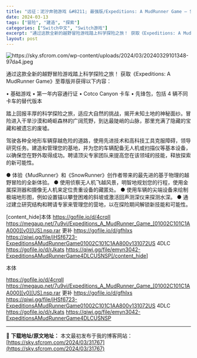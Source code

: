 ```yaml
---
title: "远征：泥泞奔驰游戏 &#8211; 最强版/Expeditions: A MudRunner Game – Supreme Edition+更新1.2.0.0 (v131072)+4 DLC Switch NSP中文 3.3G"
date: 2024-03-13
tags: ["冒险", "建造", "探索"]
categories: ["Switch中文", "Switch游戏"]
excerpt: "通过这款全新的越野冒险游戏踏上科学探险之旅！ 获取《Expeditions: A MudRunner Game》至尊版并获得以下内容： • 基础游戏 • 第一年内容通行证 • Cotco Canyon 卡车 • 先锋包，包括 4 辆不同卡车的替代版本 踏上回报丰厚的科学探险之旅，适应大自然的挑战，揭&hellip;"
layout: post
---
```


<img class="aligncenter" src="https://sky.sfcrom.com/wp-content/uploads/2024/03/20240329101348-97da4.jpeg" alt="https://sky.sfcrom.com/wp-content/uploads/2024/03/20240329101348-97da4.jpeg" />

通过这款全新的越野冒险游戏踏上科学探险之旅！
获取《Expeditions: A MudRunner Game》至尊版并获得以下内容：

• 基础游戏
• 第一年内容通行证
• Cotco Canyon 卡车
• 先锋包，包括 4 辆不同卡车的替代版本

踏上回报丰厚的科学探险之旅，适应大自然的挑战，揭开未知土地的神秘面纱。冒险进入干旱沙漠和崎岖森林​​的广阔荒野，到达最陡峭的山脉，那里充满了隐藏的宝藏和被遗忘的废墟。

驾驶各种全地形车辆穿越危险的道路，使用先进技术和高科技工具克服障碍，领导研究任务。建造和管理您的基地，并为您的车辆配备无人机或扫描仪等基本设备，以确保您在野外取得成功。聘请顶尖专家团队来提高您在该领域的技能，释放探索的新可能性。

● 体验《MudRunner》和《SnowRunner》创作者带来的最先进的基于物理的越野冒险的全新体验。
● 使用侦察无人机飞越风景，明智地规划您的行程，使用金属探测器和摄像无人机来定位贵重设备的藏匿处。
● 使用车辆的尖端设备来绘制极端地形图，例如设置锚以攀登困难的斜坡或激活回声测深仪来探测水深。
● 通过建立研究结构和聘请专家来管理您的营地，以在探险期间解锁新技能和可能性。

[content_hide]本体
https://gofile.io/d/4crqII
https://megaup.net/7u9vi/Expeditions_A_MudRunner_Game_[01002C101C1AA000][v0][US].nsp.rar
更补
https://gofile.io/d/gfhIxs
https://qiwi.gg/file/jHSf6723-ExpeditionsAMudRunnerGame01002C101C1AA800v131072US
4DLC
https://gofile.io/d/rJkats
https://qiwi.gg/file/emyn3042-ExpeditionsAMudRunnerGame4DLCUSNSP[/content_hide]

<!--wechatfans start-->本体
https://gofile.io/d/4crqII
https://megaup.net/7u9vi/Expeditions_A_MudRunner_Game_[01002C101C1AA000][v0][US].nsp.rar
更补
https://gofile.io/d/gfhIxs
https://qiwi.gg/file/jHSf6723-ExpeditionsAMudRunnerGame01002C101C1AA800v131072US
4DLC
https://gofile.io/d/rJkats
https://qiwi.gg/file/emyn3042-ExpeditionsAMudRunnerGame4DLCUSNSP<!--wechatfans end-->

---
📖 **下载地址/原文地址：** 本文最初发布于我的博客网站：[https://sky.sfcrom.com/2024/03/31767](https://sky.sfcrom.com/2024/03/31767)
